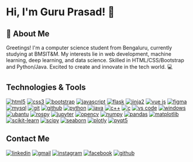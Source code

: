 
# Hi, I'm Guru Prasad! 👋


## 🚀 About Me
Greetings! I'm a computer science student from Bengaluru, currently studying at BMSIT&M. My interests lie in web development, machine learning, deep learning, and data science. Skilled in HTML/CSS/Bootstrap and Python/Java. Excited to create and innovate in the tech world. 💻

## Technologies & Tools
<!-- include html5 just logo -->
[![html5](https://img.shields.io/badge/html5-E34F26?style=for-the-badge&logo=html5&logoColor=white)](https://developer.mozilla.org/en-US/docs/Web/Guide/HTML/HTML5)
[![css3](https://img.shields.io/badge/css3-1572B6?style=for-the-badge&logo=css3&logoColor=white)](https://developer.mozilla.org/en-US/docs/Web/CSS)
[![bootstrap](https://img.shields.io/badge/bootstrap-563D7C?style=for-the-badge&logo=bootstrap&logoColor=white)](https://getbootstrap.com/)
[![javascript](https://img.shields.io/badge/javascript-F7DF1E?style=for-the-badge&logo=javascript&logoColor=black)](https://developer.mozilla.org/en-US/docs/Web/JavaScript)
[![flask](https://img.shields.io/badge/flask-000000?style=for-the-badge&logo=flask&logoColor=white)](https://flask.palletsprojects.com/en/2.0.x/)
[![jinja2](https://img.shields.io/badge/jinja2-000000?style=for-the-badge&logo=jinja&logoColor=white)](https://jinja.palletsprojects.com/en/3.0.x/)
[![vue js](https://img.shields.io/badge/Vue.js-35495E?style=for-the-badge&logo=vue.js&logoColor=4FC08D)](https://vuejs.org/)
[![figma](https://img.shields.io/badge/Figma-F24E1E?style=for-the-badge&logo=figma&logoColor=white)](https://www.figma.com/)
[![mysql](https://img.shields.io/badge/MySQL-00000F?style=for-the-badge&logo=mysql&logoColor=white)](https://www.mysql.com/)
[![git](https://img.shields.io/badge/git-F05032?style=for-the-badge&logo=git&logoColor=white)](https://git-scm.com/)
[![github](https://img.shields.io/badge/github-100000?style=for-the-badge&logo=github&logoColor=white)](https://github.com/Guru-Prasad-2002)
[![python](https://img.shields.io/badge/python-3776AB?style=for-the-badge&logo=python&logoColor=white)](https://www.python.org/)
[![java](https://img.shields.io/badge/java-007396?style=for-the-badge&logo=java&logoColor=white)](https://www.java.com/en/)
[![c++](https://img.shields.io/badge/c++-00599C?style=for-the-badge&logo=c%2B%2B&logoColor=white)](https://www.cplusplus.com/)
[![c](https://img.shields.io/badge/c-A8B9CC?style=for-the-badge&logo=c&logoColor=white)](https://www.cprogramming.com/)
[![vs code](https://img.shields.io/badge/Visual_Studio_Code-007ACC?style=for-the-badge&logo=visual-studio-code&logoColor=white)](https://code.visualstudio.com/)
[![windows](https://img.shields.io/badge/Windows-0078D6?style=for-the-badge&logo=windows&logoColor=white)](https://www.microsoft.com/en-in/windows)
[![ubantu](https://img.shields.io/badge/Ubuntu-E95420?style=for-the-badge&logo=ubuntu&logoColor=white)](https://ubuntu.com/)
[![rospy](https://img.shields.io/badge/ROS-22314E?style=for-the-badge&logo=ros&logoColor=white)](http://wiki.ros.org/rospy)
[![jupyter](https://img.shields.io/badge/Jupyter-F37626?style=for-the-badge&logo=Jupyter&logoColor=white)](https://jupyter.org/)
[![opencv](https://img.shields.io/badge/OpenCV-27338e?style=for-the-badge&logo=OpenCV&logoColor=white)](https://opencv.org/)
[![numpy](https://img.shields.io/badge/Numpy-013243?style=for-the-badge&logo=Numpy&logoColor=white)](https://numpy.org/)
[![pandas](https://img.shields.io/badge/Pandas-150458?style=for-the-badge&logo=Pandas&logoColor=white)](https://pandas.pydata.org/)
[![matplotlib](https://img.shields.io/badge/Matplotlib-150458?style=for-the-badge&logo=Matplotlib&logoColor=white)](https://matplotlib.org/)
[![scikit-learn](https://img.shields.io/badge/ScikitLearn-3776AB?style=for-the-badge&logo=ScikitLearn&logoColor=white)](https://scikit-learn.org/stable/)
[![scipy](https://img.shields.io/badge/SciPy-654FF0?style=for-the-badge&logo=SciPy&logoColor=white)](https://www.scipy.org/)
[![seaborn](https://img.shields.io/badge/Seaborn-3776AB?style=for-the-badge&logo=Seaborn&logoColor=white)](https://seaborn.pydata.org/)
[![plotly](https://img.shields.io/badge/Plotly-239120?style=for-the-badge&logo=Plotly&logoColor=white)](https://plotly.com/)
[![pyqt5](https://img.shields.io/badge/PyQt5-41CD52?style=for-the-badge&logo=PyQt5&logoColor=white)](https://www.riverbankcomputing.com/software/pyqt/intro)

## Contact Me
[![linkedin](https://img.shields.io/badge/linkedin-0A66C2?style=for-the-badge&logo=linkedin&logoColor=white)](https://www.linkedin.com/in/s-guru-prasad-675720206/)
[![gmail](https://img.shields.io/badge/gmail-D14836?style=for-the-badge&logo=gmail&logoColor=white)](mailto:gurujissrr@gmail.com)
[![instagram](https://img.shields.io/badge/instagram-E4405F?style=for-the-badge&logo=instagram&logoColor=white)](https://www.instagram.com/gurujissrr/)
[![facebook](https://img.shields.io/badge/facebook-1877F2?style=for-the-badge&logo=facebook&logoColor=white)](https://www.facebook.com/gurujissrr/)
[![github](https://img.shields.io/badge/github-100000?style=for-the-badge&logo=github&logoColor=white)](https://github.com/Guru-Prasad-2002)
